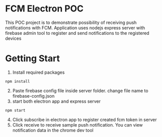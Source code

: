 # FCM Electron POC

This POC project is to demonstrate possibility of receiving push notifications with FCM. Application uses nodejs express server with firebase admin tool to register and send notifications to the registered devices

# Getting Start

1. Install required packages

```
npm install
```

2. Paste firebase config file inside server folder. change file name to firebase-config.json
3. start both electron app and express server

```
npm start
```

4. Click subscribe in electron app to register created fcm token in server
5. Click receive to receive sample push notification. You can view notification data in the chrome dev tool
